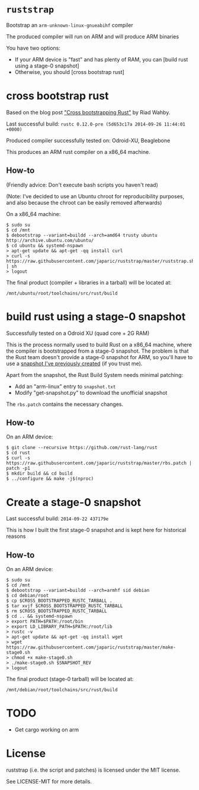 # `ruststrap`

Bootstrap an `arm-unknown-linux-gnueabihf` compiler

The produced compiler will run on ARM and will produce ARM binaries

You have two options:

- If your ARM device is "fast" and has plenty of RAM, you can
  [build rust using a stage-0 snapshot]
- Otherwise, you should [cross bootstrap rust]

# cross bootstrap rust

Based on the blog post ["Cross bootstrapping Rust"][blog] by Riad Wahby.

Last successful build: `rustc 0.12.0-pre (5d653c17a 2014-09-26 11:44:01 +0000)`

Produced compiler successfully tested on: Odroid-XU, Beaglebone

This produces an ARM rust compiler on a x86_64 machine.

## How-to

(Friendly advice: Don't execute bash scripts you haven't read)

(Note: I've decided to use an Ubuntu chroot for reproducibility purposes, and
also because the chroot can be easily removed afterwards)

On a x86_64 machine:

```
$ sudo su
$ cd /mnt
$ debootstrap --variant=buildd --arch=amd64 trusty ubuntu http://archive.ubuntu.com/ubuntu/
$ cd ubuntu && systemd-nspawn
> apt-get update && apt-get -qq install curl
> curl -s https://raw.githubusercontent.com/japaric/ruststrap/master/ruststrap.sh | sh
> logout
```

The final product (compiler + libraries in a tarball) will be located at:

`/mnt/ubuntu/root/toolchains/src/rust/build`

# build rust using a stage-0 snapshot

Successfully tested on a Odroid XU (quad core + 2G RAM)

This is the process normally used to build Rust on a x86_64 machine, where the
compiler is bootstrapped from a stage-0 snapshot. The problem is that the
Rust team doesn't provide a stage-0 snapshot for ARM, so you'll have to use a
[snapshot I've previously created][floorchan] (if you trust me).

Apart from the snapshot, the Rust Build System needs minimal patching:

- Add an "arm-linux" entry to `snapshot.txt`
- Modify "get-snapshot.py" to download the unofficial snapshot

The `rbs.patch` contains the necessary changes.

## How-to

On an ARM device:

```
$ git clone --recursive https://github.com/rust-lang/rust
$ cd rust
$ curl -s https://raw.githubusercontent.com/japaric/ruststrap/master/rbs.patch | patch -p1
$ mkdir build && cd build
$ ../configure && make -j$(nproc)
```

# Create a stage-0 snapshot

Last successful build: `2014-09-22 437179e`

This is how I built the first stage-0 snapshot and is kept here for historical
reasons

## How-to

On an ARM device:

```
$ sudo su
$ cd /mnt
$ debootstrap --variant=buildd --arch=armhf sid debian
$ cd debian/root
$ cp $CROSS_BOOTSTRAPPED_RUSTC_TARBALL .
$ tar xvjf $CROSS_BOOTSTRAPPED_RUSTC_TARBALL
$ rm $CROSS_BOOTSTRAPPED_RUSTC_TARBALL
$ cd .. && systemd-nspawn
> export PATH=$PATH:/root/bin
> export LD_LIBRARY_PATH=$PATH:/root/lib
> rustc -v
> apt-get update && apt-get -qq install wget
> wget https://raw.githubusercontent.com/japaric/ruststrap/master/make-stage0.sh
> chmod +x make-stage0.sh
> ./make-stage0.sh $SNAPSHOT_REV
> logout
```

The final product (stage-0 tarball) will be located at:

`/mnt/debian/root/toolchains/src/rust/build`

# TODO

- Get cargo working on arm

# License

ruststrap (i.e. the script and patches) is licensed under the MIT license.

See LICENSE-MIT for more details.

[blog]: http://github.jfet.org/Rust_cross_bootstrapping.html
[floorchan]: http://ftp.floorchan.org/mirror/stages/rust/
